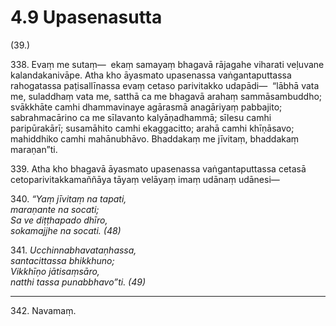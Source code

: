 # 4.9 Upasenasutta

(39.)

338\. Evaṃ me sutaṃ—  ekaṃ samayaṃ bhagavā rājagahe viharati veḷuvane kalandakanivāpe. Atha kho āyasmato upasenassa vaṅgantaputtassa rahogatassa paṭisallīnassa evaṃ cetaso parivitakko udapādi—  “lābhā vata me, suladdhaṃ vata me, satthā ca me bhagavā arahaṃ sammāsambuddho; svākkhāte camhi dhammavinaye agārasmā anagāriyaṃ pabbajito; sabrahmacārino ca me sīlavanto kalyāṇadhammā; sīlesu camhi paripūrakārī; susamāhito camhi ekaggacitto; arahā camhi khīṇāsavo; mahiddhiko camhi mahānubhāvo. Bhaddakaṃ me jīvitaṃ, bhaddakaṃ maraṇan”ti.

339\. Atha kho bhagavā āyasmato upasenassa vaṅgantaputtassa cetasā cetoparivitakkamaññāya tāyaṃ velāyaṃ imaṃ udānaṃ udānesi—

340\. _“Yaṃ jīvitaṃ na tapati,_  
_maraṇante na socati;_  
_Sa ve diṭṭhapado dhīro,_  
_sokamajjhe na socati. (48)_  

341\. _Ucchinnabhavataṇhassa,_  
_santacittassa bhikkhuno;_  
_Vikkhīṇo jātisaṃsāro,_  
_natthi tassa punabbhavo”ti. (49)_  

---

342\. Navamaṃ.
